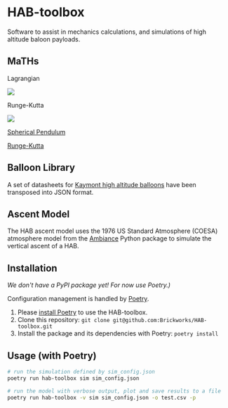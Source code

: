 # HAB-toolbox
Software to assist in mechanics calculations, and simulations of high altitude baloon payloads. 

## MaTHs

Lagrangian

![](https://wikimedia.org/api/rest_v1/media/math/render/svg/a189933b115e264a4f74e7be8d8b5ffeb6bcea0b)

Runge-Kutta

![](https://wikimedia.org/api/rest_v1/media/math/render/svg/94677d7c780034e883b6b3f3d832cb12356a2fcc)

[Spherical Pendulum](https://en.wikipedia.org/wiki/Spherical_pendulum)

[Runge-Kutta](https://en.wikipedia.org/wiki/Runge%E2%80%93Kutta_methods)

## Balloon Library
A set of datasheets for [Kaymont high altitude balloons](https://www.kaymont.com/habphotography)
have been transposed into JSON format.

## Ascent Model
The HAB ascent model uses the 1976 US Standard Atmosphere (COESA)
atmosphere model from the [Ambiance](https://github.com/airinnova/ambiance/) Python package to simulate the vertical ascent of a HAB.

## Installation
_We don't have a PyPI package yet! For now use Poetry.)_

Configuration management is handled by [Poetry](https://python-poetry.org/).

1. Please [install Poetry](https://python-poetry.org/docs/#installation) to use
   the HAB-toolbox.
2. Clone this repository: `git clone git@github.com:Brickworks/HAB-toolbox.git`
3. Install the package and its dependencies with Poetry: `poetry install`

## Usage (with Poetry)
```bash
# run the simulation defined by sim_config.json
poetry run hab-toolbox sim sim_config.json

# run the model with verbose output, plot and save results to a file
poetry run hab-toolbox -v sim sim_config.json -o test.csv -p
```